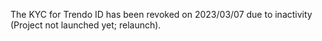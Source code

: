 The KYC for Trendo ID has been revoked on 2023/03/07 due to inactivity (Project not launched yet; relaunch).